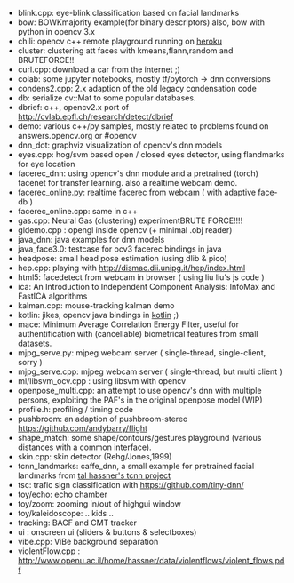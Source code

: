 * blink.cpp: eye-blink classification based on facial landmarks
* bow: BOWKmajority example(for binary descriptors) also, bow with python in opencv 3.x
* chili: opencv c++ remote playground running on [heroku](http://sugarcoatedchili.herokuapp.com/)
* cluster: clustering att faces with kmeans,flann,random and BRUTEFORCE!!
* curl.cpp: download a car from the internet ;)
* colab: some jupyter notebooks, mostly tf/pytorch -> dnn conversions
* condens2.cpp: 2.x adaption of the old legacy condensation code
* db: serialize cv::Mat to some popular databases.
* dbrief: c++, opencv2.x port of http://cvlab.epfl.ch/research/detect/dbrief
* demo: various c++/py samples, mostly related to problems found on answers.opencv.org or #opencv
* dnn_dot: graphviz visualization of opencv's dnn models
* eyes.cpp: hog/svm based open / closed eyes detector, using flandmarks for eye location
* facerec_dnn: using opencv's dnn module and a pretrained (torch) facenet for transfer learning. also a realtime webcam demo.
* facerec_online.py: realtime facerec from webcam ( with adaptive face-db )
* facerec_online.cpp: same in c++
* gas.cpp: Neural Gas (clustering) experimentBRUTE FORCE!!!!
* gldemo.cpp : opengl inside opencv (+ minimal .obj reader)
* java_dnn: java examples for dnn models
* java_face3.0: testcase for ocv3 facerec bindings in java
* headpose: small head pose estimation (using dlib & pico)
* hep.cpp: playing with http://dismac.dii.unipg.it/hep/index.html
* html5: facedetect from webcam in browser ( using liu liu's js code )
* ica: An Introduction to Independent Component Analysis: InfoMax and FastICA algorithms
* kalman.cpp: mouse-tracking kalman demo
* kotlin: jikes, opencv java bindings in [kotlin](http://kotlinlang.org/) ;)
* mace: Minimum Average Correlation Energy Filter, useful for authentification with (cancellable) biometrical features from small datasets.
* mjpg_serve.py: mjpeg webcam server ( single-thread, single-client, sorry )
* mjpg_serve.cpp: mjpeg webcam server ( single-thread, but multi client )
* ml/libsvm_ocv.cpp : using libsvm with opencv
* openpose_multi.cpp: an attempt to use opencv's dnn with multiple persons, exploiting the PAF's in the original openpose model (WIP)
* profile.h: profiling / timing code
* pushbroom: an adaption of pushbroom-stereo https://github.com/andybarry/flight
* shape_match: some shape/contours/gestures playground (various distances with a common interface).
* skin.cpp: skin detector (Rehg/Jones,1999)
* tcnn_landmarks: caffe_dnn, a small example for pretrained facial landmarks from [tal hassner's tcnn project](http://www.openu.ac.il/home/hassner/projects/tcnn_landmarks/)
* tsc: trafic sign classification with https://github.com/tiny-dnn/
* toy/echo: echo chamber
* toy/zoom: zooming in/out of highgui window
* toy/kaleidoscope: .. kids ..
* tracking: BACF and CMT tracker
* ui : onscreen ui (sliders & buttons & selectboxes)
* vibe.cpp: ViBe background separation
* violentFlow.cpp : http://www.openu.ac.il/home/hassner/data/violentflows/violent_flows.pdf

